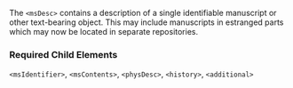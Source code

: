 The `<msDesc>` contains a description of a single identifiable manuscript or other text-bearing object. This may include manuscripts in estranged parts which may now be located in separate repositories.

### Required Child Elements

`<msIdentifier>`, `<msContents>`, `<physDesc>`, `<history>`, `<additional>`
